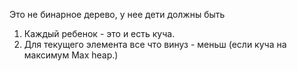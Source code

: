 Это не бинарное дерево, у нее дети должны быть

1. Каждый ребенок - это и есть куча.
2. Для текущего элемента все что винуз - меньш (если куча на максимум Max heap.)